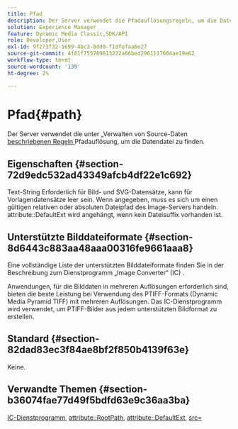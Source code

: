 ```yaml
---
title: Pfad
description: Der Server verwendet die Pfadauflösungsregeln, um die Datendatei zu finden.
solution: Experience Manager
feature: Dynamic Media Classic,SDK/API
role: Developer,User
exl-id: 9f273f32-1699-4bc3-8dd0-f1dfefaa6e27
source-git-commit: 4f81f755789613222a66bed2961117604ae19e62
workflow-type: tm+mt
source-wordcount: '139'
ht-degree: 2%

---
```


# Pfad{#path}

Der Server verwendet die unter „Verwalten von Source-Daten[ beschriebenen Regeln ](../../../../../../is-api/image-serving-api-ref/c-configuration-and-administration/c-configuration-and-administration.md#concept-1ec4d9f0e58a430cae045761f1ff9173) Pfadauflösung, um die Datendatei zu finden.

## Eigenschaften {#section-72d9edc532ad43349afcb4df22e1c692}

Text-String Erforderlich für Bild- und SVG-Datensätze, kann für Vorlagendatensätze leer sein. Wenn angegeben, muss es sich um einen gültigen relativen oder absoluten Dateipfad des Image-Servers handeln. attribute::DefaultExt wird angehängt, wenn kein Dateisuffix vorhanden ist.

## Unterstützte Bilddateiformate {#section-8d6443c883aa48aaa00316fe9661aaa8}

Eine vollständige Liste der unterstützten Bilddateiformate finden Sie in der Beschreibung zum Dienstprogramm „Image Converter“ (IC) .

Anwendungen, für die Bilddaten in mehreren Auflösungen erforderlich sind, bieten die beste Leistung bei Verwendung des PTIFF-Formats (Dynamic Media Pyramid TIFF) mit mehreren Auflösungen. Das IC-Dienstprogramm wird verwendet, um PTIFF-Bilder aus jedem unterstützten Bildformat zu erstellen.

## Standard {#section-82dad83ec3f84ae8bf2f850b4139f63e}

Keine.

## Verwandte Themen {#section-b36074fae77d49f5bdfd63e9c36aa3ba}

[IC-Dienstprogramm](../../../../../../is-api/is-utils/utilities/r-ic.md#reference-de9f43c63a8f48f1a755ff1760af8b7b), [attribute::RootPath](../../../../../../is-api/image-catalog/image-serving-api-ref/c-image-catalog-reference/c-attributes-reference/r-rootpath.md#reference-17d57e5967be403b8408fa7214017494), [attribute::DefaultExt](../../../../../../is-api/image-catalog/image-serving-api-ref/c-image-catalog-reference/c-attributes-reference/r-defaultext.md#reference-1b96c71a253049ddaeae09892d3484a0), [src=](../../../../../../is-api/http-ref/image-serving-api-ref/c-http-protocol-reference/c-command-reference/r-src.md#reference-f6506637778c4c69bf106a7924a91ab1)
